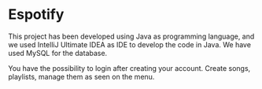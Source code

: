 # Espotify
This project has been developed using Java as programming language, and we used IntelliJ Ultimate IDEA as IDE to
develop the code in Java. We have used MySQL for the database.

You have the possibility to login after creating your account.
Create songs, playlists, manage them as seen on the menu.
